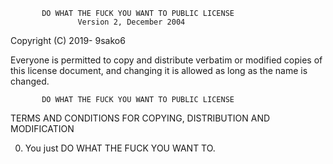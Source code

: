            DO WHAT THE FUCK YOU WANT TO PUBLIC LICENSE
                   Version 2, December 2004
 
Copyright (C) 2019- 9sako6

Everyone is permitted to copy and distribute verbatim or modified
copies of this license document, and changing it is allowed as long
as the name is changed.
 
           DO WHAT THE FUCK YOU WANT TO PUBLIC LICENSE
  TERMS AND CONDITIONS FOR COPYING, DISTRIBUTION AND MODIFICATION
 
 0. You just DO WHAT THE FUCK YOU WANT TO.
